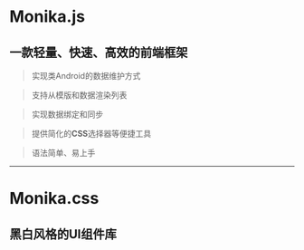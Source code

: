 # Monika.js
## 一款轻量、快速、高效的前端框架
> 实现类Android的数据维护方式

> 支持从模版和数据渲染列表

> 实现数据绑定和同步

> 提供简化的**CSS**选择器等便捷工具 

> 语法简单、易上手
-----------------------------
# Monika.css
## 黑白风格的UI组件库

